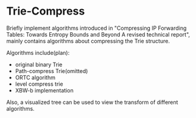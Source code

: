 Trie-Compress
=============

Briefly implement algorithms introduced in "Compressing IP Forwarding Tables: Towards Entropy Bounds and Beyond A revised technical report", mainly contains algorithms about compressing the Trie structure.

Algorithms include(plan):

*   original binary Trie
*   Path-compress Trie(omitted)
*   ORTC algorithm
*   level compress trie
*   XBW-b implementation

Also, a visualized tree can be used to view the transform of different algorithms.